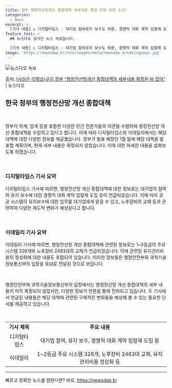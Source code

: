 ```yaml
---
title: 정부 행정전산망개선 종합대책 세부내용 확정 안돼 관련 소식!
categories:
  - News
excerpt: >
  [기사 내용] ○ 디지털타임스 - 대기업 참여유지 보수도 허용, 경쟁적 대화 계약 입찰제 도입 등 ○ 이데일…
feature_text: >
  ## 뉴스다오 실시간 뉴스 속보입니다.

  [기사 내용] ○ 디지털타임스 - 대기업 참여유지 보수도 허용, 경쟁적 대화 계약 입찰제 도입 등 ○ 이데일…
image: 'https://newsdao.kr/res/images/meta/newsdao_breakingnews.jpg'
---
```


![뉴스다오 속보](https://newsdao.kr/res/images/meta/newsdao_breakingnews.jpg)

<p>출처: <a href="https://newsdao.kr/3080" rel="dofollow">[사실은 이렇습니다] 정부 “행정전산망개선 종합대책의 세부내용 확정된 바 없어”</a> | 뉴스다오</p>

<h2 data-ke-size="size26">한국 정부의 행정전산망 개선 종합대책</h2>
<p data-ke-size="size16">&nbsp;</p>
정부가 학계, 업계 등을 포함한 다양한 민간 전문가들의 의견을 수렴하여 행정전산망 개선 종합대책을 수립하고 있다고 합니다. 이에 따라 디지털타임스와 이데일리에서는 해당 대책에 대한 다양한 정보를 제공했습니다. 정부가 발표 예정인 1월 말에 해당 대책을 발표할 계획이며, 현재 세부 내용은 확정되지 않았습니다. 이에 대한 자세한 내용을 살펴보도록 하겠습니다.
<p data-ke-size="size16">&nbsp;</p>

<h3>디지털타임스 기사 요약</h3>
<p data-ke-size="size16">디지털타임스 기사에 따르면, 행정전산망 개선 종합대책에 대한 정보로는 대기업의 참여와 유지 보수에 대한 경쟁적 대화 계약 입찰제 도입 등이 언급되었습니다. 이에 따라 공공 시스템의 유지보수에 대한 업무를 대기업에게 맡길 수 있고, 노후장비의 교체 등과 관련하여 다양한 제도적 변화가 예상된다고 합니다.</p>
<p data-ke-size="size16">&nbsp;</p>

<h3>이데일리 기사 요약</h3>
<p data-ke-size="size16">이데일리 기사에 따르면, 행정전산망 개선 종합대책에 관련된 정보로는 1~2등급의 주요 시스템 326개와 노후장비 2483대의 교체가 언급되었습니다. 이에 관련된 유지관리비용의 정상화에 대한 내용도 포함되어 있습니다. 이러한 정보들은 행정안전부와 과학기술정보통신부의 입장을 토대로 전달된 것으로 보입니다.</p>
<p data-ke-size="size16">&nbsp;</p>

<p data-ke-size="size16">행정안전부와 과학기술정보통신부의 입장에서는 행정전산망 개선 종합대책의 세부 내용이 아직 확정되지 않았지만, 다양한 정보가 언론을 통해 전파되고 있습니다. 두 기사에서 언급된 내용들은 해당 대책에 관련된 구체적인 변화들을 예상해 볼 수 있는 중요한 단서를 제공하고 있습니다.</p>
<p data-ke-size="size16">&nbsp;</p>
<table>
	<tbody>
		<tr>
			<td style="text-align: center; height: 17px;"><b>기사 제목</b></td>
			<td style="text-align: center; height: 17px;"><b>주요 내용</b></td>
		</tr>
		<tr>
			<td style="text-align: center; height: 17px;">디지털타임스</td>
			<td style="text-align: center; height: 17px;">대기업 참여, 유지 보수, 경쟁적 대화 계약 입찰제 도입 등</td>
		</tr>
		<tr>
			<td style="text-align: center; height: 17px;">이데일리</td>
			<td style="text-align: center; height: 17px;">1~2등급 주요 시스템 326개, 노후장비 2483대 교체, 유지관리비용 정상화 등</td>
		</tr>
	</tbody>
</table>
<hr> 

빠르고 정확한 뉴스를 원한다면? 바로, <a href="https://newsdao.kr" rel="dofollow">https://newsdao.kr</a>


    
